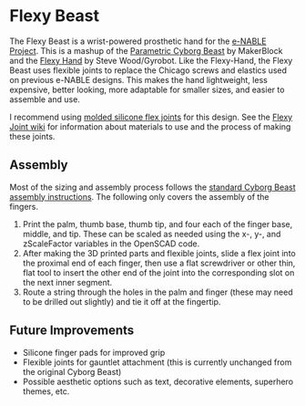 Flexy Beast
===========

The Flexy Beast is a wrist-powered prosthetic hand for the [e-NABLE Project](http://enablingthefuture.org). This is a mashup of the [Parametric Cyborg Beast](http://www.thingiverse.com/thing:320173) by MakerBlock and the [Flexy Hand](http://www.thingiverse.com/thing:380665) by Steve Wood/Gyrobot. Like the Flexy-Hand, the Flexy Beast uses flexible joints to replace the Chicago screws and elastics used on previous e-NABLE designs. This makes the hand lightweight, less expensive, better looking, more adaptable for smaller sizes, and easier to assemble and use.

I recommend using [molded silicone flex joints](https://github.com/daprice/Flexy-Joint/tree/FlexyBeast) for this design. See the [Flexy Joint wiki](https://github.com/daprice/Flexy-Joint/wiki) for information about materials to use and the process of making these joints.

## Assembly
Most of the sizing and assembly process follows the [standard Cyborg Beast assembly instructions](http://enablingthefuture.org/upper-limb-prosthetics/cyborg-beast/). The following only covers the assembly of the fingers.

1. Print the palm, thumb base, thumb tip, and four each of the finger base, middle, and tip. These can be scaled as needed using the x-, y-, and zScaleFactor variables in the OpenSCAD code.
2. After making the 3D printed parts and flexible joints, slide a flex joint into the proximal end of each finger, then use a flat screwdriver or other thin, flat tool to insert the other end of the joint into the corresponding slot on the next inner segment.
3. Route a string through the holes in the palm and finger (these may need to be drilled out slightly) and tie it off at the fingertip.

## Future Improvements
* Silicone finger pads for improved grip
* Flexible joints for gauntlet attachment (this is currently unchanged from the original Cyborg Beast)
* Possible aesthetic options such as text, decorative elements, superhero themes, etc.
